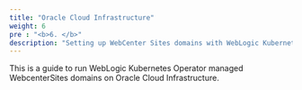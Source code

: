```yaml
---
title: "Oracle Cloud Infrastructure" 
weight: 6
pre : "<b>6. </b>"
description: "Setting up WebCenter Sites domains with WebLogic Kubernetes Operator"
---
```


This is a guide to run WebLogic Kubernetes Operator managed WebcenterSites domains on Oracle Cloud Infrastructure.